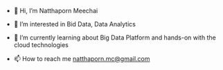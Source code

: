 - 👋 Hi, I’m Natthaporn Meechai
- 👀 I’m interested in Bid Data, Data Analytics
- 🌱 I’m currently learning about Big Data Platform and hands-on with the cloud technologies

- 📫 How to reach me natthaporn.mc@gmail.com

<!---
Attendezmay/Attendezmay is a ✨ special ✨ repository because its `README.md` (this file) appears on your GitHub profile.
You can click the Preview link to take a look at your changes.
--->
